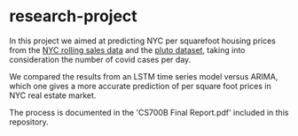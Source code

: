 # research-project

In this project we aimed at predicting NYC per squarefoot housing prices from the [NYC rolling sales data](https://www1.nyc.gov/site/finance/taxes/property-rolling-sales-data.page) and the [pluto dataset](https://www1.nyc.gov/site/planning/data-maps/open-data/dwn-pluto-mappluto.page), taking into consideration the number of covid cases per day. 

We compared the results from an LSTM time series model versus ARIMA, which one gives a more accurate prediction of per square foot prices in NYC real estate market.

The process is documented in the 'CS700B Final Report.pdf' included in this repository.

